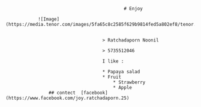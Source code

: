 												# Enjoy

				![Image](https://media.tenor.com/images/5fa65c8c2585f629b9814fed5a802ef8/tenor.gif)


										> Ratchadaporn Noonil

										> 5735512046

										I like :

										* Papaya salad
										* Fruit
  											* Strawberry
  											* Apple
					## contect  [facebook](https://www.facebook.com/joy.ratchadaporn.25)



    

